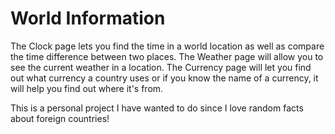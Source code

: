 # World Information
The Clock page lets you find the time in a world location as well as compare the time difference between two places.
The Weather page will allow you to see the current weather in a location.
The Currency page will let you find out what currency a country uses or if you know the name of a currency, it will help you find out where it's from.

This is a personal project I have wanted to do since I love random facts about foreign countries!
